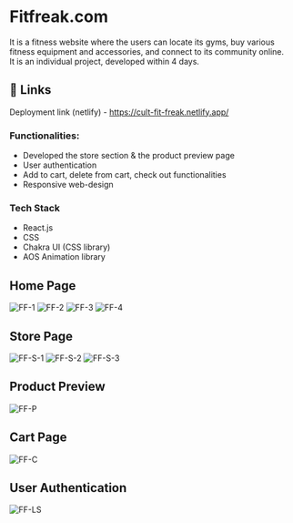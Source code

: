 # Fitfreak.com
It is a fitness website where the users can locate its gyms, buy various fitness equipment and accessories, and connect to its community online.   
It is an individual project, developed within 4 days.

## 🔗 Links
Deployment link (netlify) - https://cult-fit-freak.netlify.app/

### Functionalities:

* Developed the store section & the product preview page
* User authentication
* Add to cart, delete from cart, check out functionalities
* Responsive web-design

### Tech Stack

* React.js
* CSS
* Chakra UI (CSS library)
* AOS Animation library

## Home Page
![FF-1](https://user-images.githubusercontent.com/57268357/207055361-32056528-ad66-4c6b-b997-b33fa3598bea.PNG)
![FF-2](https://user-images.githubusercontent.com/57268357/207055390-6f7dcf8b-d599-4532-9784-4ac8dc4201eb.PNG)
![FF-3](https://user-images.githubusercontent.com/57268357/207055407-7ce64965-8302-4a49-a969-83e004776c3b.PNG)
![FF-4](https://user-images.githubusercontent.com/57268357/207055420-1b85f5c5-6082-4830-b5dd-69bc0b5d76c6.PNG)

## Store Page
![FF-S-1](https://user-images.githubusercontent.com/57268357/207055663-f73202f5-c809-4a4f-9e7f-63f526b1f17e.PNG)
![FF-S-2](https://user-images.githubusercontent.com/57268357/207055673-95c0b4e8-c182-4e03-b457-a98fb9720de2.PNG)
![FF-S-3](https://user-images.githubusercontent.com/57268357/207055686-461573f3-08af-4c42-8658-e2050a2f5b52.PNG)

## Product Preview
![FF-P](https://user-images.githubusercontent.com/57268357/207055773-8c0a3a50-6729-4674-a62e-3c97c89ce05a.PNG)

## Cart Page
![FF-C](https://user-images.githubusercontent.com/57268357/207055818-e8ef819f-8556-4aab-bdb4-7a07858ecc40.PNG)

## User Authentication
![FF-LS](https://user-images.githubusercontent.com/57268357/207055955-7692f2b7-94b6-4910-acbb-3f4a743a8237.PNG)
